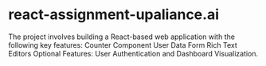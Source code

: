 # react-assignment-upaliance.ai
The project involves building a React-based web application with the following key features:  Counter Component  User Data Form  Rich Text Editors  Optional Features: User Authentication and Dashboard Visualization.
